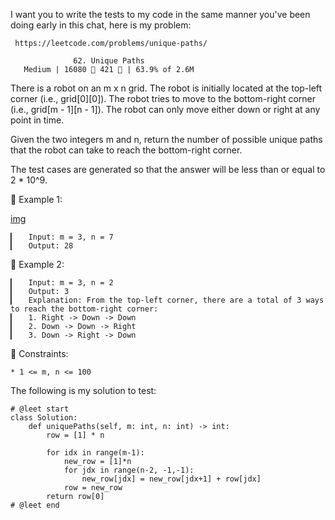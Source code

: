 I want you to write the tests to my code in the same manner you've been doing early in this chat, here is my problem:

     https://leetcode.com/problems/unique-paths/
                          
                  62. Unique Paths
       Medium | 16080  421  | 63.9% of 2.6M



There is a robot on an m x n grid. The robot is initially located at the top-left corner (i.e., grid[0][0]). The robot tries to move to the bottom-right corner (i.e., grid[m - 1][n - 1]). The robot can only move either down or right at any point in time.

Given the two integers m and n, return the number of possible unique paths that the robot can take to reach the bottom-right corner.

The test cases are generated so that the answer will be less than or equal to 2 * 10^9.



󰛨 Example 1:

[img](https://assets.leetcode.com/uploads/2018/10/22/robot_maze.png)

	▎	Input: m = 3, n = 7
	▎	Output: 28

󰛨 Example 2:

	▎	Input: m = 3, n = 2
	▎	Output: 3
	▎	Explanation: From the top-left corner, there are a total of 3 ways to reach the bottom-right corner:
	▎	1. Right -> Down -> Down
	▎	2. Down -> Down -> Right
	▎	3. Down -> Right -> Down



 Constraints:

	* 1 <= m, n <= 100








The following is my solution to test:
```
# @leet start
class Solution:
    def uniquePaths(self, m: int, n: int) -> int:
        row = [1] * n

        for idx in range(m-1):
            new_row = [1]*n
            for jdx in range(n-2, -1,-1):
                new_row[jdx] = new_row[jdx+1] + row[jdx]
            row = new_row
        return row[0]
# @leet end
```
